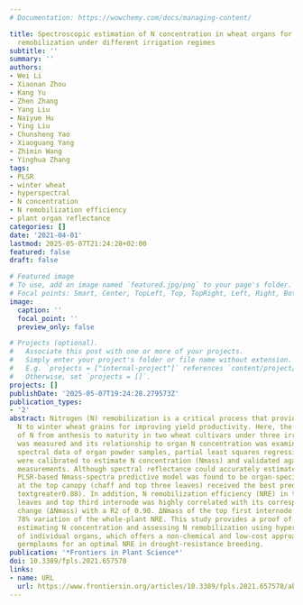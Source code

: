 ```yaml
---
# Documentation: https://wowchemy.com/docs/managing-content/

title: Spectroscopic estimation of N concentration in wheat organs for assessing N
  remobilization under different irrigation regimes
subtitle: ''
summary: ''
authors:
- Wei Li
- Xiaonan Zhou
- Kang Yu
- Zhen Zhang
- Yang Liu
- Naiyue Hu
- Ying Liu
- Chunsheng Yao
- Xiaoguang Yang
- Zhimin Wang
- Yinghua Zhang
tags:
- PLSR
- winter wheat
- hyperspectral
- N concentration
- N remobilization efficiency
- plant organ reflectance
categories: []
date: '2021-04-01'
lastmod: 2025-05-07T21:24:28+02:00
featured: false
draft: false

# Featured image
# To use, add an image named `featured.jpg/png` to your page's folder.
# Focal points: Smart, Center, TopLeft, Top, TopRight, Left, Right, BottomLeft, Bottom, BottomRight.
image:
  caption: ''
  focal_point: ''
  preview_only: false

# Projects (optional).
#   Associate this post with one or more of your projects.
#   Simply enter your project's folder or file name without extension.
#   E.g. `projects = ["internal-project"]` references `content/project/deep-learning/index.md`.
#   Otherwise, set `projects = []`.
projects: []
publishDate: '2025-05-07T19:24:28.279573Z'
publication_types:
- '2'
abstract: Nitrogen (N) remobilization is a critical process that provides substantial
  N to winter wheat grains for improving yield productivity. Here, the remobilization
  of N from anthesis to maturity in two wheat cultivars under three irrigation regimes
  was measured and its relationship to organ N concentration was examined. Based on
  spectral data of organ powder samples, partial least squares regression (PLSR) models
  were calibrated to estimate N concentration (Nmass) and validated against with laboratory-based
  measurements. Although spectral reflectance could accurately estimate Nmass, the
  PLSR-based Nmass-spectra predictive model was found to be organ-specific, organs
  at the top canopy (chaff and top three leaves) received the best predictions (R2
  textgreater0.88). In addition, N remobilization efficiency (NRE) in the top two
  leaves and top third internode was highly correlated with its corresponding N concentration
  change (ΔNmass) with a R2 of 0.90. ΔNmass of the top first internode (TIN1) explained
  78% variation of the whole-plant NRE. This study provides a proof of concept for
  estimating N concentration and assessing N remobilization using hyperspectral data
  of individual organs, which offers a non-chemical and low-cost approach to screen
  germplasms for an optimal NRE in drought-resistance breeding.
publication: '*Frontiers in Plant Science*'
doi: 10.3389/fpls.2021.657578
links:
- name: URL
  url: https://www.frontiersin.org/articles/10.3389/fpls.2021.657578/abstract
---
```

